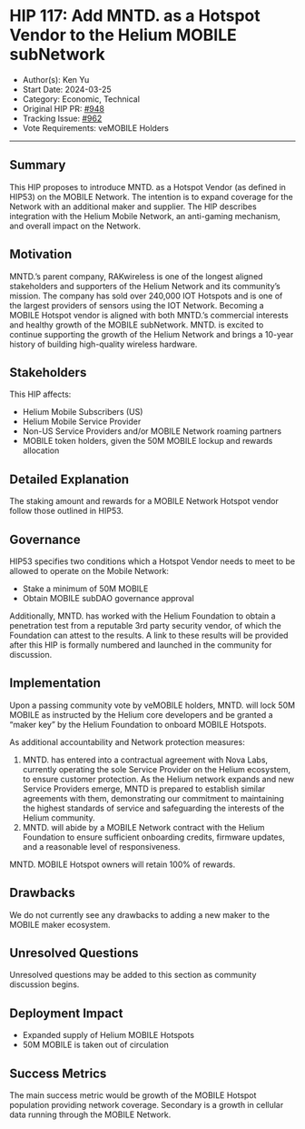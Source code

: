 # HIP 117: Add MNTD. as a Hotspot Vendor to the Helium MOBILE subNetwork

- Author(s): Ken Yu
- Start Date: 2024-03-25
- Category: Economic, Technical
- Original HIP PR: [#948](https://github.com/helium/HIP/pull/948)
- Tracking Issue: [#962](https://github.com/helium/HIP/issues/962)
- Vote Requirements: veMOBILE Holders

---

## Summary

This HIP proposes to introduce MNTD. as a Hotspot Vendor (as defined in HIP53) on the MOBILE Network. The intention is to expand coverage for the Network with an additional maker and supplier. The HIP describes integration with the Helium Mobile Network, an anti-gaming mechanism, and overall impact on the Network.

## Motivation

MNTD.’s parent company, RAKwireless is one of the longest aligned stakeholders and supporters of the Helium Network and its community’s mission. The company has sold over 240,000 IOT Hotspots and is one of the largest providers of sensors using the IOT Network. Becoming a MOBILE Hotspot vendor is aligned with both MNTD.’s commercial interests and healthy growth of the MOBILE subNetwork. MNTD. is excited to continue supporting the growth of the Helium Network and brings a 10-year history of building high-quality wireless hardware.

## Stakeholders

This HIP affects:

- Helium Mobile Subscribers (US)
- Helium Mobile Service Provider
- Non-US Service Providers and/or MOBILE Network roaming partners
- MOBILE token holders, given the 50M MOBILE lockup and rewards allocation

## Detailed Explanation

The staking amount and rewards for a MOBILE Network Hotspot vendor follow those outlined in HIP53.

## Governance

HIP53 specifies two conditions which a Hotspot Vendor needs to meet to be allowed to operate on the Mobile Network:
- Stake a minimum of 50M MOBILE
- Obtain MOBILE subDAO governance approval

Additionally, MNTD. has worked with the Helium Foundation to obtain a penetration test from a reputable 3rd party security vendor, of which the Foundation can attest to the results. A link to these results will be provided after this HIP is formally numbered and launched in the community for discussion.

## Implementation

Upon a passing community vote by veMOBILE holders, MNTD. will lock 50M MOBILE as instructed by the Helium core developers and be granted a “maker key” by the Helium Foundation to onboard MOBILE Hotspots.

As additional accountability and Network protection measures:
1. MNTD. has entered into a contractual agreement with Nova Labs, currently operating the sole Service Provider on the Helium ecosystem, to ensure customer protection. As the Helium network expands and new Service Providers emerge, MNTD is prepared to establish similar agreements with them, demonstrating our commitment to maintaining the highest standards of service and safeguarding the interests of the Helium community.
2. MNTD. will abide by a MOBILE Network contract with the Helium Foundation to ensure sufficient onboarding credits, firmware updates, and a reasonable level of responsiveness.

MNTD. MOBILE Hotspot owners will retain 100% of rewards.

## Drawbacks

We do not currently see any drawbacks to adding a new maker to the MOBILE maker ecosystem.

## Unresolved Questions

Unresolved questions may be added to this section as community discussion begins.

## Deployment Impact

- Expanded supply of Helium MOBILE Hotspots
- 50M MOBILE is taken out of circulation

## Success Metrics

The main success metric would be growth of the MOBILE Hotspot population providing network coverage. Secondary is a growth in cellular data running through the MOBILE Network.
